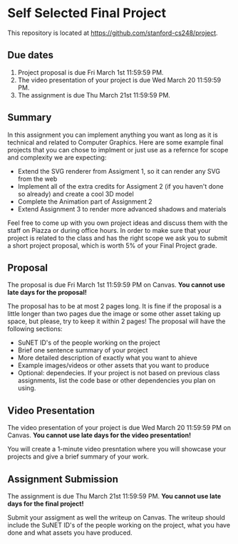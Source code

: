 # Self Selected Final Project
This repository is located at https://github.com/stanford-cs248/project. 
## Due dates
1. Project proposal is due Fri March 1st 11:59:59 PM. 
2. The video presentation of your project is due Wed March 20 11:59:59 PM. 
3. The assignment is due Thu March 21st 11:59:59 PM.
## Summary
In this assignment you can implement anything you want as long as it is technical and related to Computer Graphics. Here are some example final projects that you can chose to implment or just use as a refernce for scope and complexity we are expecting:
* Extend the SVG renderer from Assigment 1, so it can render any SVG from the web
* Implement all of the extra credits for Assigment 2 (if you haven't done so already) and create a cool 3D model
* Complete the Animation part of Assignment 2
* Extend Assignment 3 to render more advanced shadows and materials


Feel free to come up with you own project ideas and discuss them with the staff on Piazza or during office hours. In order to make sure that your project is related to the class and has the right scope we ask you to submit a short project proposal, which is worth 5% of your Final Project grade. 
## Proposal
The proposal is due Fri March 1st 11:59:59 PM on Canvas. **You cannot use late days for the proposal!**

The proposal has to be at most 2 pages long. It is fine if the proposal is a little longer than two pages due the image or some other asset taking up space, but please, try to keep it within 2 pages!
The proposal will have the following sections:
* SuNET ID's of the people working on the project
* Brief one sentence summary of your project
* More detailed description of exactly what you want to ahieve
* Example images/videos or other assets that you want to produce
* Optional: dependecies. If your project is not based on previous class assignments, list the code base or other dependencies you plan on using. 

## Video Presentation
The video presentation of your project is due Wed March 20 11:59:59 PM on Canvas.  **You cannot use late days for the video presentation!** 

You will create a 1-minute video presntation where you will showcase your projects and give a brief summary of your work. 

## Assignment Submission 
The assignment is due Thu March 21st 11:59:59 PM.  **You cannot use late days for the final project!** 

Submit your assigment as well the writeup on Canvas. The writeup should include the SuNET ID's of the people working on the project, what you have done and what assets you have produced.  
